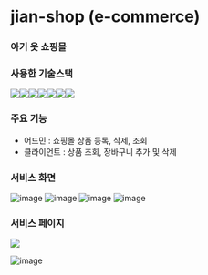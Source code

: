 # jian-shop (e-commerce)

### 아기 옷 쇼핑몰

### 사용한 기술스택

<div style="display:flex">
<img src="https://img.shields.io/badge/javascript-F7DF1E?style=flat-squre&logo=JavaScript&logoColor=black">
<img src="https://img.shields.io/badge/firebase-FF4154?style=flat-squre&logo=firebase&logoColor=white">
<img src="https://img.shields.io/badge/reactquery-FFCA28?style=flat-squre&logo=reactquery&logoColor=white">
<img src="https://img.shields.io/badge/react-61DAFB?style=flat-squre&logo=React&logoColor=black">
<img src="https://img.shields.io/badge/html-E34F26?style=flat-squre&logo=HTML5&logoColor=black">
<img src="https://img.shields.io/badge/css-1572B6?style=flat-squre&logo=CSS3&logoColor=black">
<img src="https://img.shields.io/badge/GitHub-181717?style=flat-squre&logo=Github&logoColor=white">
</div>


### 주요 기능

- 어드민 : 쇼핑몰 상품 등록, 삭제, 조회
- 클라이언트 : 상품 조회, 장바구니 추가 및 삭제

### 서비스 화면
![image](https://github.com/hyunwoomemo/baby-ecommerce/assets/105469077/1a077767-f5e9-4150-a010-c36b8a879c04)
![image](https://github.com/hyunwoomemo/baby-ecommerce/assets/105469077/f5245740-d558-4ef1-83e6-c35ba02b589e)
![image](https://github.com/hyunwoomemo/baby-ecommerce/assets/105469077/433f37cf-c654-410b-b47c-5ed6b5ac9fed)
![image](https://github.com/hyunwoomemo/baby-ecommerce/assets/105469077/5714bbe8-9aaa-4582-af4c-aacc9f365c07)



### 서비스 페이지
<a href="https://jian-shop.vercel.app/" target="_blank"><img src="https://img.shields.io/badge/jian-shop-0A0A0A?style=for-the-badge&logo=dev.to&logoColor=white"></a>

![image](https://github.com/hyunwoomemo/baby-ecommerce/assets/105469077/d706d551-3ab4-452a-a27b-529fa912f6ec)
